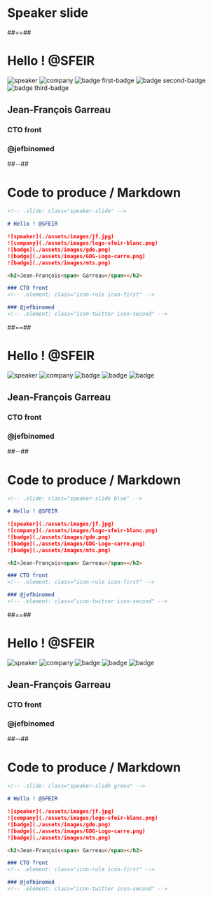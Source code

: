 <!-- .slide: class="transition" -->

# Speaker slide

##==##

<!-- .slide: class="speaker-slide" -->

# Hello ! @SFEIR

![speaker](./assets/images/jf.jpg)
![company](./assets/images/logo-sfeir-blanc.png)
![badge first-badge](./assets/images/gde.png)
![badge second-badge](./assets/images/GDG-Logo-carre.png)
![badge third-badge](./assets/images/mts.png)

<h2>Jean-François<span> Garreau</span></h2>

### CTO front
<!-- .element: class="icon-rule icon-first" -->

### @jefbinomed
<!-- .element: class="icon-twitter icon-second" -->

##--##

<!-- .slide: class="with-code" -->

# Code to produce / Markdown

```markdown
<!-- .slide: class="speaker-slide" -->

# Hello ! @SFEIR

![speaker](./assets/images/jf.jpg)
![company](./assets/images/logo-sfeir-blanc.png)
![badge](./assets/images/gde.png)
![badge](./assets/images/GDG-Logo-carre.png)
![badge](./assets/images/mts.png)

<h2>Jean-François<span> Garreau</span></h2>

### CTO front
<!-- .element: class="icon-rule icon-first" -->

### @jefbinomed
<!-- .element: class="icon-twitter icon-second" -->
```


##==##

<!-- .slide: class="speaker-slide blue" -->

# Hello ! @SFEIR

![speaker](./assets/images/jf.jpg)
![company](./assets/images/logo-sfeir-blanc.png)
![badge](./assets/images/gde.png)
![badge](./assets/images/GDG-Logo-carre.png)
![badge](./assets/images/mts.png)

<h2>Jean-François<span> Garreau</span></h2>

### CTO front
<!-- .element: class="icon-rule icon-first" -->

### @jefbinomed
<!-- .element: class="icon-twitter icon-second" -->

##--##

<!-- .slide: class="with-code" -->

# Code to produce / Markdown

```markdown
<!-- .slide: class="speaker-slide blue" -->

# Hello ! @SFEIR

![speaker](./assets/images/jf.jpg)
![company](./assets/images/logo-sfeir-blanc.png)
![badge](./assets/images/gde.png)
![badge](./assets/images/GDG-Logo-carre.png)
![badge](./assets/images/mts.png)

<h2>Jean-François<span> Garreau</span></h2>

### CTO front
<!-- .element: class="icon-rule icon-first" -->

### @jefbinomed
<!-- .element: class="icon-twitter icon-second" -->
```


##==##

<!-- .slide: class="speaker-slide green" -->

# Hello ! @SFEIR

![speaker](./assets/images/jf.jpg)
![company](./assets/images/logo-sfeir-blanc.png)
![badge](./assets/images/gde.png)
![badge](./assets/images/GDG-Logo-carre.png)
![badge](./assets/images/mts.png)

<h2>Jean-François<span> Garreau</span></h2>

### CTO front
<!-- .element: class="icon-rule icon-first" -->

### @jefbinomed
<!-- .element: class="icon-twitter icon-second" -->

##--##

<!-- .slide: class="with-code" -->

# Code to produce / Markdown

```markdown
<!-- .slide: class="speaker-slide green" -->

# Hello ! @SFEIR

![speaker](./assets/images/jf.jpg)
![company](./assets/images/logo-sfeir-blanc.png)
![badge](./assets/images/gde.png)
![badge](./assets/images/GDG-Logo-carre.png)
![badge](./assets/images/mts.png)

<h2>Jean-François<span> Garreau</span></h2>

### CTO front
<!-- .element: class="icon-rule icon-first" -->

### @jefbinomed
<!-- .element: class="icon-twitter icon-second" -->
```